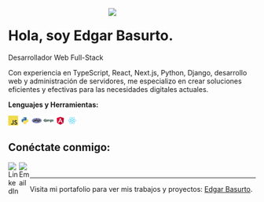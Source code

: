 <img align="right" width="300" src="https://github.com/edgarbasurto/edgarbasurto/img/home-banner-bg.png">

# Hola, soy Edgar Basurto.

Desarrollador Web Full-Stack

Con experiencia en TypeScript, React, Next.js, Python, Django, desarrollo web y administración de servidores, me especializo en crear soluciones eficientes y efectivas para las necesidades digitales actuales.

**Lenguajes y Herramientas:**  

<code><img height="20" src="https://raw.githubusercontent.com/github/explore/main/topics/javascript/javascript.png"></code>
<code><img height="20" src="https://raw.githubusercontent.com/github/explore/main/topics/python/python.png"></code>
<code><img height="20" src="https://raw.githubusercontent.com/github/explore/main/topics/php/php.png"></code>
<code><img height="20" src="https://raw.githubusercontent.com/github/explore/main/topics/django/django.png"></code>
<code><img height="20" src="https://raw.githubusercontent.com/github/explore/main/topics/angular/angular.png"></code>
<code><img height="20" src="https://raw.githubusercontent.com/github/explore/main/topics/react/react.png"></code>

## Conéctate conmigo:

[<img align="left" alt="LinkedIn" width="22px" src="https://cdn.jsdelivr.net/npm/simple-icons@v3/icons/linkedin.svg" />](https://www.linkedin.com/in/edgar-basurto-software-engineer/)
[<img align="left" alt="Email" width="22px" src="https://img.icons8.com/fluent/48/000000/gmail.png"/>](mailto:edabaro0191@gmail.com)

<br />

---

Visita mi portafolio para ver mis trabajos y proyectos: [Edgar Basurto](https://caralvi.com).

